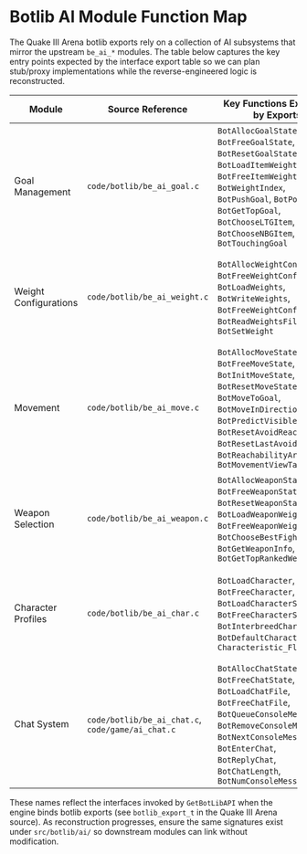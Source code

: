 # Botlib AI Module Function Map

The Quake III Arena botlib exports rely on a collection of AI subsystems that
mirror the upstream `be_ai_*` modules. The table below captures the key entry
points expected by the interface export table so we can plan stub/proxy
implementations while the reverse-engineered logic is reconstructed.

| Module | Source Reference | Key Functions Expected by Exports | Notes |
| --- | --- | --- | --- |
| Goal Management | `code/botlib/be_ai_goal.c` | `BotAllocGoalState`, `BotFreeGoalState`, `BotResetGoalState`, `BotLoadItemWeights`, `BotFreeItemWeights`, `BotWeightIndex`, `BotPushGoal`, `BotPopGoal`, `BotGetTopGoal`, `BotChooseLTGItem`, `BotChooseNBGItem`, `BotTouchingGoal` | Provides item weight driven long-term and nearby goal selection along with avoid-goal bookkeeping. |
| Weight Configurations | `code/botlib/be_ai_weight.c` | `BotAllocWeightConfig`, `BotFreeWeightConfig`, `BotLoadWeights`, `BotWriteWeights`, `BotFreeWeightConfig2`, `BotReadWeightsFile`, `BotSetWeight` | Parses `*.w` files, exposes indexed weight lookups, and serialises adjustments back to disk. |
| Movement | `code/botlib/be_ai_move.c` | `BotAllocMoveState`, `BotFreeMoveState`, `BotInitMoveState`, `BotResetMoveState`, `BotMoveToGoal`, `BotMoveInDirection`, `BotPredictVisiblePosition`, `BotResetAvoidReach`, `BotResetLastAvoidReach`, `BotReachabilityArea`, `BotMovementViewTarget` | Handles reachability analysis, path advancement, and avoidance heuristics for navigation. |
| Weapon Selection | `code/botlib/be_ai_weapon.c` | `BotAllocWeaponState`, `BotFreeWeaponState`, `BotResetWeaponState`, `BotLoadWeaponWeights`, `BotFreeWeaponWeights`, `BotChooseBestFightWeapon`, `BotGetWeaponInfo`, `BotGetTopRankedWeapon` | Evaluates weapon weightings per opponent context and tracks per-client weapon state. |
| Character Profiles | `code/botlib/be_ai_char.c` | `BotLoadCharacter`, `BotFreeCharacter`, `BotLoadCharacterSkill`, `BotFreeCharacterStrings`, `BotInterbreedCharacters`, `BotDefaultCharacteristic`, `Characteristic_Float` | Loads `.chr` definitions, exposes characteristic lookups, and supports bot evolution utilities. |
| Chat System | `code/botlib/be_ai_chat.c`, `code/game/ai_chat.c` | `BotAllocChatState`, `BotFreeChatState`, `BotLoadChatFile`, `BotFreeChatFile`, `BotQueueConsoleMessage`, `BotRemoveConsoleMessage`, `BotNextConsoleMessage`, `BotEnterChat`, `BotReplyChat`, `BotChatLength`, `BotNumConsoleMessages` | Manages per-bot chat states, script selection, and queued console messages for in-game dialogue. |

These names reflect the interfaces invoked by `GetBotLibAPI` when the engine
binds botlib exports (see `botlib_export_t` in the Quake III Arena source). As
reconstruction progresses, ensure the same signatures exist under
`src/botlib/ai/` so downstream modules can link without modification.
